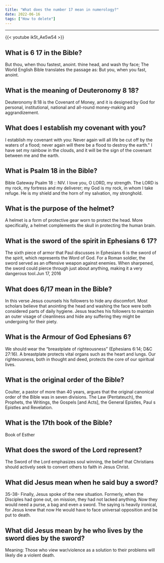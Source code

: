```yaml
---
title: "What does the number 17 mean in numerology?"
date: 2022-06-16
tags: ["How to delete"]
---
```


---
{{< youtube ik5t_Ae5w54 >}}
## What is 6 17 in the Bible?
But thou, when thou fastest, anoint. thine head, and wash thy face; The World English Bible translates the passage as: But you, when you fast, anoint.

## What is the meaning of Deuteronomy 8 18?
Deuteronomy 8:18 is the Covenant of Money, and it is designed by God for personal, institutional, national and all-round money-making and aggrandizement.

## What does I establish my covenant with you?
I establish my covenant with you: Never again will all life be cut off by the waters of a flood; never again will there be a flood to destroy the earth." I have set my rainbow in the clouds, and it will be the sign of the covenant between me and the earth.

## What is Psalm 18 in the Bible?
Bible Gateway Psalm 18 :: NIV. I love you, O LORD, my strength. The LORD is my rock, my fortress and my deliverer; my God is my rock, in whom I take refuge. He is my shield and the horn of my salvation, my stronghold.

## What is the purpose of the helmet?
A helmet is a form of protective gear worn to protect the head. More specifically, a helmet complements the skull in protecting the human brain.

## What is the sword of the spirit in Ephesians 6 17?
The sixth piece of armor that Paul discusses in Ephesians 6 is the sword of the spirit, which represents the Word of God. For a Roman soldier, the sword served as an offensive weapon against enemies. When sharpened, the sword could pierce through just about anything, making it a very dangerous tool.Jun 17, 2016

## What does 6/17 mean in the Bible?
In this verse Jesus counsels his followers to hide any discomfort. Most scholars believe that anointing the head and washing the face were both considered parts of daily hygiene. Jesus teaches his followers to maintain an outer visage of cleanliness and hide any suffering they might be undergoing for their piety.

## What is the Armour of God Ephesians 6?
We should wear the “breastplate of righteousness” (Ephesians 6:14; D&C 27:16). A breastplate protects vital organs such as the heart and lungs. Our righteousness, both in thought and deed, protects the core of our spiritual lives.

## What is the original order of the Bible?
Coulter, a pastor of more than 40 years, argues that the original canonical order of the Bible was in seven divisions. The Law (Pentateuch), the Prophets, the Writings, the Gospels [and Acts], the General Epistles, Paul s Epistles and Revelation.

## What is the 17th book of the Bible?
Book of Esther

## What does the sword of the Lord represent?
The Sword of the Lord emphasizes soul winning, the belief that Christians should actively seek to convert others to faith in Jesus Christ.

## What did Jesus mean when he said buy a sword?
35-38- Finally, Jesus spoke of the new situation. Formerly, when the Disciples had gone out, on mission, they had not lacked anything. Now they would need a purse, a bag and even a sword. The saying is heavily ironical, for Jesus knew that now He would have to face universal opposition and be put to death.

## What did Jesus mean by he who lives by the sword dies by the sword?
Meaning: Those who view war/violence as a solution to their problems will likely die a violent death.

